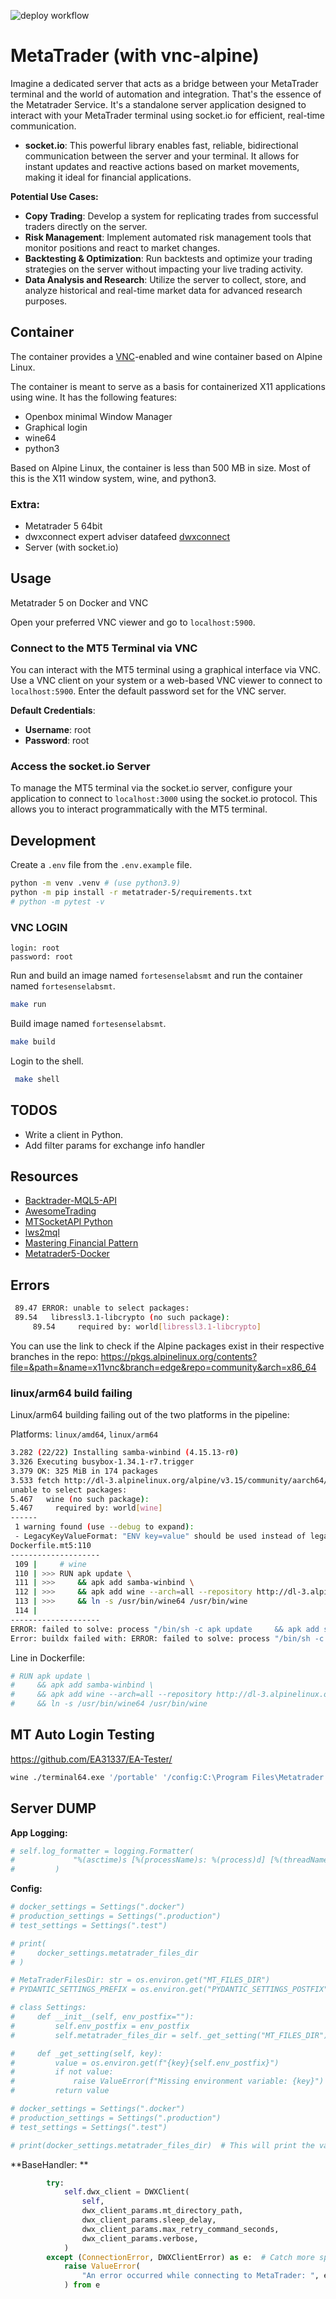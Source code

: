 ![deploy workflow](https://github.com/FortesenseLabs/metatrader-terminal/actions/workflows/deploy.yml/badge.svg)

# MetaTrader (with vnc-alpine)

Imagine a dedicated server that acts as a bridge between your MetaTrader terminal and the world of automation and integration. That's the essence of the Metatrader Service. It's a standalone server application designed to interact with your MetaTrader terminal using socket.io for efficient, real-time communication.

- **socket.io**: This powerful library enables fast, reliable, bidirectional communication between the server and your terminal. It allows for instant updates and reactive actions based on market movements, making it ideal for financial applications.

**Potential Use Cases:**

- **Copy Trading**: Develop a system for replicating trades from successful traders directly on the server.
- **Risk Management**: Implement automated risk management tools that monitor positions and react to market changes.
- **Backtesting & Optimization**: Run backtests and optimize your trading strategies on the server without impacting your live trading activity.
- **Data Analysis and Research**: Utilize the server to collect, store, and analyze historical and real-time market data for advanced research purposes.

## Container

The container provides a [VNC](https://en.wikipedia.org/wiki/Virtual_Network_Computing)-enabled and wine container based on Alpine Linux.

The container is meant to serve as a basis for containerized X11 applications using wine. It has the following features:

- Openbox minimal Window Manager
- Graphical login
- wine64
- python3

Based on Alpine Linux, the container is less than 500 MB in size. Most of this is the X11 window system, wine, and python3.

### Extra:

- Metatrader 5 64bit
- dwxconnect expert adviser datafeed [dwxconnect](https://github.com/darwinex/dwxconnect)
- Server (with socket.io)

## Usage

Metatrader 5 on Docker and VNC

Open your preferred VNC viewer and go to `localhost:5900`.

### Connect to the MT5 Terminal via VNC

You can interact with the MT5 terminal using a graphical interface via VNC. Use a VNC client on your system or a web-based VNC viewer to connect to `localhost:5900`. Enter the default password set for the VNC server.

**Default Credentials**:

- **Username**: root
- **Password**: root

### Access the socket.io Server

To manage the MT5 terminal via the socket.io server, configure your application to connect to `localhost:3000` using the socket.io protocol. This allows you to interact programmatically with the MT5 terminal.

## Development

Create a `.env` file from the `.env.example` file.

```bash
python -m venv .venv # (use python3.9)
python -m pip install -r metatrader-5/requirements.txt
# python -m pytest -v
```

### VNC LOGIN

```
login: root
password: root
```

Run and build an image named `fortesenselabsmt` and run the container named `fortesenselabsmt`.

```bash
make run
```

Build image named `fortesenselabsmt`.

```bash
make build
```

Login to the shell.

```bash
 make shell
```

## TODOS

- Write a client in Python.
- Add filter params for exchange info handler

## Resources

- [Backtrader-MQL5-API](https://github.com/AwesomeTrading/Backtrader-MQL5-API)
- [AwesomeTrading](https://github.com/orgs/AwesomeTrading/)
- [MTSocketAPI Python](https://www.mtsocketapi.com/doc5/for_developers/Python.html)
- [lws2mql](https://github.com/AwesomeTrading/lws2mql)
- [Mastering Financial Pattern](https://www.oreilly.com/library/view/mastering-financial-pattern/9781098120467/ch01.html)
- [Metatrader5-Docker](https://github.com/ejtraderLabs/Metatrader5-Docker)

## Errors

```bash
 89.47 ERROR: unable to select packages:
 89.54   libressl3.1-libcrypto (no such package):
     89.54     required by: world[libressl3.1-libcrypto]
```

You can use the link to check if the Alpine packages exist in their respective branches in the repo:
https://pkgs.alpinelinux.org/contents?file=&path=&name=x11vnc&branch=edge&repo=community&arch=x86_64

### linux/arm64 build failing

Linux/arm64 building failing out of the two platforms in the pipeline:

Platforms: `linux/amd64`, `linux/arm64`

```bash
3.282 (22/22) Installing samba-winbind (4.15.13-r0)
3.326 Executing busybox-1.34.1-r7.trigger
3.379 OK: 325 MiB in 174 packages
3.533 fetch http://dl-3.alpinelinux.org/alpine/v3.15/community/aarch64/APKINDEX.tar.gz
unable to select packages:
5.467   wine (no such package):
5.467     required by: world[wine]
------
 1 warning found (use --debug to expand):
 - LegacyKeyValueFormat: "ENV key=value" should be used instead of legacy "ENV key value" format (line 33)
Dockerfile.mt5:110
--------------------
 109 |     # wine
 110 | >>> RUN apk update \
 111 | >>>     && apk add samba-winbind \
 112 | >>>     && apk add wine --arch=all --repository http://dl-3.alpinelinux.org/alpine/v3.15/community/ \
 113 | >>>     && ln -s /usr/bin/wine64 /usr/bin/wine
 114 |
--------------------
ERROR: failed to solve: process "/bin/sh -c apk update     && apk add samba-winbind     && apk add wine --arch=all --repository http://dl-3.alpinelinux.org/alpine/v3.15/community/     && ln -s /usr/bin/wine64 /usr/bin/wine" did not complete successfully: exit code: 1
Error: buildx failed with: ERROR: failed to solve: process "/bin/sh -c apk update     && apk add samba-winbind     && apk add wine --arch=all --repository http://dl-3.alpinelinux.org/alpine/v3.15/community/     && ln -s /usr/bin/wine64 /usr/bin/wine" did not complete successfully: exit code: 1
```

Line in Dockerfile:

```Dockerfile
# RUN apk update \
#     && apk add samba-winbind \
#     && apk add wine --arch=all --repository http://dl-3.alpinelinux.org/alpine/v3.15/community/ \
#     && ln -s /usr/bin/wine64 /usr/bin/wine
```

## MT Auto Login Testing

https://github.com/EA31337/EA-Tester/

```bash
wine ./terminal64.exe '/portable' '/config:C:\Program Files\Metatrader 5\Config\common-config-custom.ini'
```

## Server DUMP

**App Logging:**

```python
# self.log_formatter = logging.Formatter(
#             "%(asctime)s [%(processName)s: %(process)d] [%(threadName)s: %(thread)d] [%(levelname)s] %(name)s: %(message)s"
#         )
```

**Config:**

```python
# docker_settings = Settings(".docker")
# production_settings = Settings(".production")
# test_settings = Settings(".test")

# print(
#     docker_settings.metatrader_files_dir
# )

# MetaTraderFilesDir: str = os.environ.get("MT_FILES_DIR")
# PYDANTIC_SETTINGS_PREFIX = os.environ.get("PYDANTIC_SETTINGS_POSTFIX", "")

# class Settings:
#     def __init__(self, env_postfix=""):
#         self.env_postfix = env_postfix
#         self.metatrader_files_dir = self._get_setting("MT_FILES_DIR")

#     def _get_setting(self, key):
#         value = os.environ.get(f"{key}{self.env_postfix}")
#         if not value:
#             raise ValueError(f"Missing environment variable: {key}")
#         return value

# docker_settings = Settings(".docker")
# production_settings = Settings(".production")
# test_settings = Settings(".test")

# print(docker_settings.metatrader_files_dir)  # This will print the value from the .docker environment variable
```

**BaseHandler: **

```python
        try:
            self.dwx_client = DWXClient(
                self,
                dwx_client_params.mt_directory_path,
                dwx_client_params.sleep_delay,
                dwx_client_params.max_retry_command_seconds,
                dwx_client_params.verbose,
            )
        except (ConnectionError, DWXClientError) as e:  # Catch more specific errors
            raise ValueError(
                "An error occurred while connecting to MetaTrader: ", e
            ) from e
```
